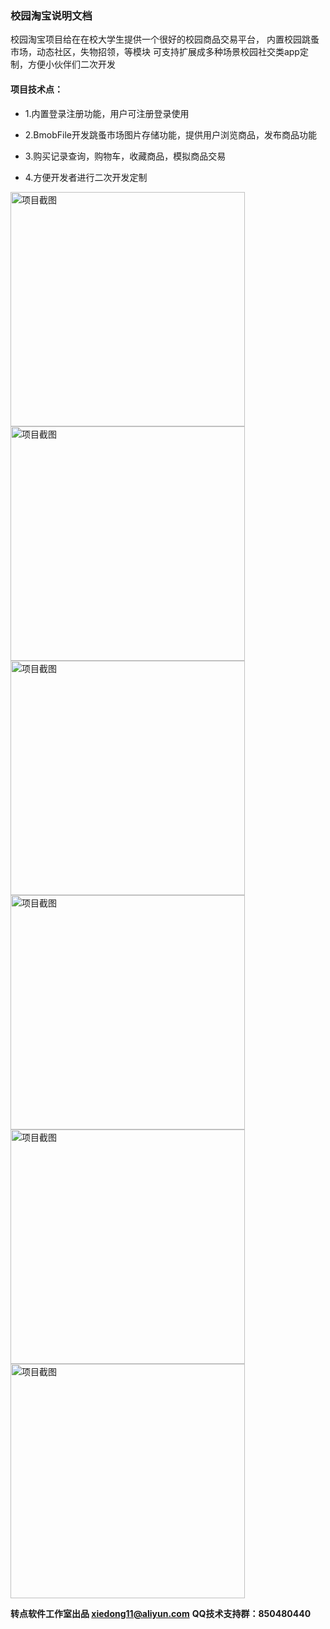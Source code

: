 ### 校园淘宝说明文档
校园淘宝项目给在在校大学生提供一个很好的校园商品交易平台，
内置校园跳蚤市场，动态社区，失物招领，等模块
可支持扩展成多种场景校园社交类app定制，方便小伙伴们二次开发


#### 项目技术点：

- 1.内置登录注册功能，用户可注册登录使用

- 2.BmobFile开发跳蚤市场图片存储功能，提供用户浏览商品，发布商品功能

- 3.购买记录查询，购物车，收藏商品，模拟商品交易

- 4.方便开发者进行二次开发定制

<img src = "https://github.com/xiedong11/school-trade/blob/master/img/1.jpg" width="375" alt="项目截图"/>

<img src = "https://github.com/xiedong11/school-trade/blob/master/img/2.jpg" width="375" alt="项目截图"/>

<img src = "https://github.com/xiedong11/school-trade/blob/master/img/3.jpg" width="375" alt="项目截图"/>

<img src = "https://github.com/xiedong11/school-trade/blob/master/img/4.jpg" width="375" alt="项目截图"/>

<img src = "https://github.com/xiedong11/school-trade/blob/master/img/5.jpg" width="375" alt="项目截图"/>

<img src = "https://github.com/xiedong11/school-trade/blob/master/img/6.jpg" width="375" alt="项目截图"/>


**转点软件工作室出品 xiedong11@aliyun.com**
**QQ技术支持群：850480440**
